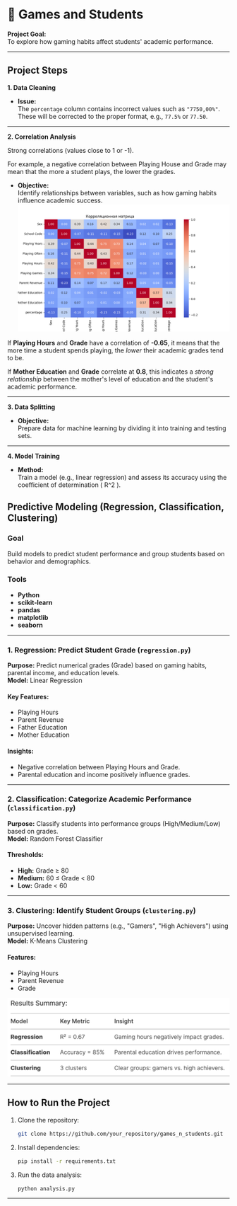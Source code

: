 # 👾 Games and Students 

**Project Goal:**  
To explore how gaming habits affect students' academic performance.

---

## Project Steps

**1. Data Cleaning**  
- **Issue:**  
  The `percentage` column contains incorrect values such as `"7750,00%"`. These will be corrected to the proper format, e.g., `77.5%` or `77.50`.

---

**2. Correlation Analysis** 

Strong correlations (values close to 1 or -1).

For example, a negative correlation between Playing House and Grade may mean that the more a student plays, the lower the grades.
- **Objective:**  
  Identify relationships between variables, such as how gaming habits influence academic success.
![Correlation Heatmap](correlation_heatmap.png)

If **Playing Hours** and **Grade** have a correlation of **-0.65**, it means that the more time a student spends playing, the *lower* their academic grades tend to be.

If **Mother Education** and **Grade** correlate at **0.8**, this indicates a *strong relationship* between the mother's level of education and the student's academic performance.

---

**3. Data Splitting**  
- **Objective:**  
  Prepare data for machine learning by dividing it into training and testing sets.

---

**4. Model Training**  
- **Method:**  
  Train a model (e.g., linear regression) and assess its accuracy using the coefficient of determination \( R^2 \).

## Predictive Modeling (Regression, Classification, Clustering)

### Goal
Build models to predict student performance and group students based on behavior and demographics.

### Tools
- **Python**
- **scikit-learn**
- **pandas**
- **matplotlib**
- **seaborn**

---

### 1. Regression: Predict Student Grade (`regression.py`)
**Purpose:** Predict numerical grades (Grade) based on gaming habits, parental income, and education levels.  
**Model:** Linear Regression  

#### Key Features:
- Playing Hours  
- Parent Revenue  
- Father Education  
- Mother Education  

#### Insights:
- Negative correlation between Playing Hours and Grade.  
- Parental education and income positively influence grades.  

---

### 2. Classification: Categorize Academic Performance (`classification.py`)
**Purpose:** Classify students into performance groups (High/Medium/Low) based on grades.  
**Model:** Random Forest Classifier  

#### Thresholds:
- **High:** Grade ≥ 80  
- **Medium:** 60 ≤ Grade < 80  
- **Low:** Grade < 60  

---

### 3. Clustering: Identify Student Groups (`clustering.py`)
**Purpose:** Uncover hidden patterns (e.g., "Gamers", "High Achievers") using unsupervised learning.  
**Model:** K-Means Clustering  

#### Features:
- Playing Hours  
- Parent Revenue  
- Grade  

![Results](rcc.png)

---

## How to Run the Project

1. Clone the repository:
   ```bash
   git clone https://github.com/your_repository/games_n_students.git
   ```

2. Install dependencies:
   ```bash
   pip install -r requirements.txt
   ```

3. Run the data analysis:
   ```bash
   python analysis.py
   ```

---
